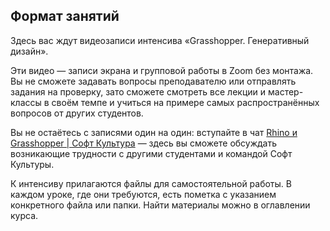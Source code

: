 ## Формат занятий

Здесь вас ждут видеозаписи интенсива «Grasshopper. Генеративный дизайн». 

Эти видео — записи экрана и групповой работы в Zoom без монтажа. Вы не сможете задавать вопросы преподавателю или отправлять задания на проверку, зато сможете смотреть все лекции и мастер-классы в своём темпе и учиться на примере самых распространённых вопросов от других студентов.

Вы не остаётесь с записями один на один: вступайте в чат [Rhino и Grasshopper | Софт Культура](https://t.me/+pZutJBbp8NFlZWM6) — здесь вы сможете обсуждать возникающие трудности с другими студентами и командой Софт Культуры.

К интенсиву прилагаются файлы для самостоятельной работы. В каждом уроке, где они требуются, есть пометка с указанием конкретного файла или папки. Найти материалы можно в оглавлении курса.